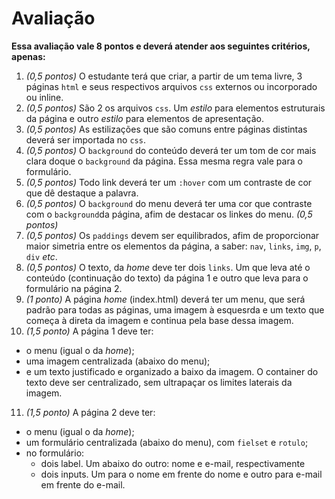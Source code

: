 # Avaliação

 **Essa avaliação vale 8 pontos e deverá atender aos seguintes critérios, apenas:**

1. _(0,5 pontos)_ O estudante terá que criar, a partir de um tema livre, 3 páginas ```html``` e seus respectivos arquivos ```css``` externos ou incorporado ou inline.
2. _(0,5 pontos)_ São 2 os arquivos ```css```. Um _estilo_ para elementos estruturais da página e outro _estilo_ para elementos de apresentação.
3. _(0,5 pontos)_ As estilizações que são comuns entre páginas distintas deverá ser importada no ```css```.
4. _(0,5 pontos)_ O ```background``` do conteúdo deverá ter um tom de cor mais clara doque o ```background``` da página. Essa mesma regra vale para o formulário.
5. _(0,5 pontos)_ Todo link deverá ter um ```:hover``` com um contraste de cor que dê destaque a palavra.
6. _(0,5 pontos)_ O ```background``` do menu deverá ter uma cor que contraste com o ```background```da página, afim de destacar os linkes do menu. _(0,5 pontos)_
7. _(0,5 pontos)_ Os ```paddings``` devem ser equilibrados, afim de proporcionar maior simetria entre os elementos da página, a saber: ```nav```,  ```links```, ```img```, ```p```, ```div``` _etc_.
8. _(0,5 pontos)_ O texto, da _home_ deve ter dois ```links```. Um que leva até o conteúdo (continuação do texto) da página 1 e outro que leva para o formulário na página 2.
9. _(1 ponto)_ A página _home_ (index.html) deverá ter um menu, que será padrão para todas as páginas, uma imagem à esquesrda e um texto que começa à direta da imagem e continua pela base dessa imagem.
10. _(1,5 ponto)_ A página 1 deve ter:
  - o  menu (igual o da _home_);
  - uma imagem centralizada (abaixo do menu);
  - e um texto justificado e organizado a baixo da imagem. O container do texto deve ser centralizado, sem ultrapaçar os limites laterais da imagem.
11. _(1,5 ponto)_ A página 2 deve ter:
  - o  menu (igual o da _home_);
  - um formulário centralizada (abaixo do menu), com ```fielset``` e ```rotulo```;
  - no formulário:
      - dois label. Um abaixo do outro: nome e e-mail, respectivamente
      - dois inputs. Um para o nome em frente do nome e outro para e-mail em frente do e-mail.
